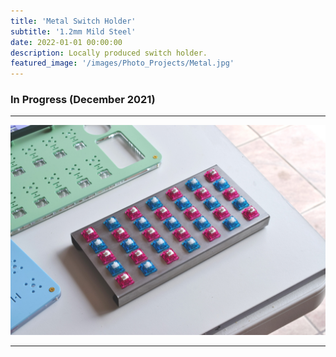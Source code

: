 ```yaml
---
title: 'Metal Switch Holder'
subtitle: '1.2mm Mild Steel'
date: 2022-01-01 00:00:00
description: Locally produced switch holder.
featured_image: '/images/Photo_Projects/Metal.jpg'
---
```


### In Progress (December 2021)
---

<div class="gallery" data-columns="1">
	<img src="/images/Photo_Projects/Metal.jpg">
</div> 

--- 
